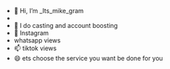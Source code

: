 - 👋 Hi, I’m _Its_mike_gram
- 
- 👀 I do casting and account boosting
- 🌱 Instagram
-   whatsapp views
- 📫 tiktok views
- 😄 ets
  choose the service you want be done for you

<!---
Odour1234/Odour1234 is a ✨ special ✨ repository because its `README.md` (this file) appears on your GitHub profile.
You can click the Preview link to take a look at your changes.
--->
